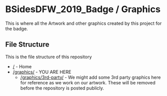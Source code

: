 # BSidesDFW_2019_Badge / Graphics

This is where all the Artwork and other graphics created by this project for the badge.

## File Structure

This is the file structure of this repository

* [/](/README.md) - Home
* [/graphics/](/graphics/) - YOU ARE HERE
  * [/graphics/3rd-party/](/graphics/3rd-party/) - We might add some 3rd party graphics here for reference as we work on our artwork. These will be removed before the repository is posted publicly.
